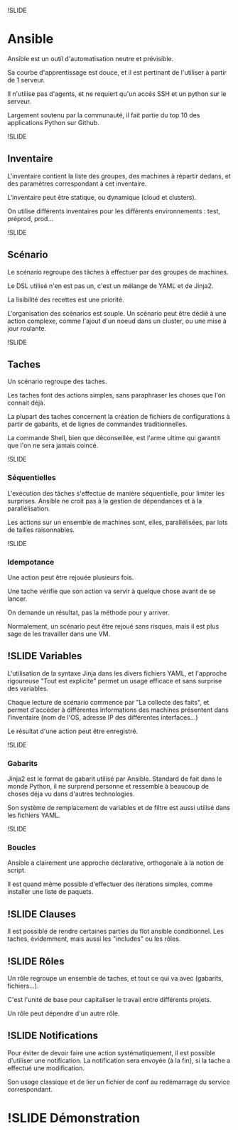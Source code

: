 !SLIDE

Ansible
=======

Ansible est un outil d'automatisation neutre et prévisible.

Sa courbe d'apprentissage est douce, et il est pertinant de l'utiliser à partir de 1 serveur.

Il n'utilise pas d'agents, et ne requiert qu'un accés SSH et un python sur le serveur.

Largement soutenu par la communauté, il fait partie du top 10 des applications Python sur Github.

!SLIDE

Inventaire
----------

L'inventaire contient la liste des groupes, des machines à répartir dedans, et des paramètres correspondant à cet inventaire.

L'inventaire peut être statique, ou dynamique (cloud et clusters).

On utilise différents inventaires pour les différents environnements : test, préprod, prod…


!SLIDE

Scénario
--------

Le scénario regroupe des tâches à effectuer par des groupes de machines.

Le DSL utilisé n'en est pas un, c'est un mélange de YAML et de Jinja2.

La lisibilité des recettes est une priorité.

L'organisation des scénarios est souple.
Un scénario peut être dédié à une action complexe, comme l'ajout d'un noeud dans un cluster, ou une mise à jour roulante.


!SLIDE

Taches
------

Un scénario regroupe des taches.

Les taches font des actions simples, sans paraphraser les choses que l'on connait déjà.

La plupart des taches concernent la création de fichiers de configurations à
partir de gabarits, et de lignes de commandes traditionnelles.

La commande Shell, bien que déconseillée, est l'arme ultime qui garantit que l'on ne sera jamais coincé.

!SLIDE
### Séquentielles

L'exécution des tâches s'effectue de manière séquentielle, pour limiter les surprises.
Ansible ne croit pas à la gestion de dépendances et à la parallélisation.

Les actions sur un ensemble de machines sont, elles, parallélisées, par lots de tailles raisonnables.

!SLIDE
### Idempotance

Une action peut être rejouée plusieurs fois.

Une tache vérifie que son action va servir à quelque chose avant de se lancer.

On demande un résultat, pas la méthode pour y arriver.

Normalement, un scénario peut être rejoué sans risques, mais il est plus sage de les travailler dans une VM.

!SLIDE
Variables
---------

L'utilisation de la syntaxe Jinja dans les divers fichiers YAML, et l'approche
rigoureuse "Tout est explicite" permet un usage efficace et sans surprise des variables.

Chaque lecture de scénario commence par "La collecte des faits", et permet d'accéder à différentes informations des machines présentent dans l’inventaire (nom de l'OS, adresse IP des différentes interfaces…)

Le résultat d'une action peut être enregistré.

!SLIDE
### Gabarits

Jinja2 est le format de gabarit utilisé par Ansible.
Standard de fait dans le monde Python, il ne surprend personne
et ressemble à beaucoup de choses déja vu dans d'autres technologies.

Son système de remplacement de variables et de filtre est aussi utilisé dans les fichiers YAML.

!SLIDE
### Boucles

Ansible a clairement une approche déclarative, orthogonale à la notion de script.

Il est quand même possible d'effectuer des itérations simples, comme installer une liste de paquets.

!SLIDE
Clauses
-------

Il est possible de rendre certaines parties du flot ansible conditionnel.
Les taches, évidemment, mais aussi les "includes" ou les rôles.

!SLIDE
Rôles
-----

Un rôle regroupe un ensemble de taches, et tout ce qui va avec (gabarits, fichiers…).

C'est l'unité de base pour capitaliser le travail entre différents projets.

Un rôle peut dépendre d'un autre rôle.

!SLIDE
Notifications
-------------

Pour éviter de devoir faire une action systématiquement, il est possible d'utiliser une notification.
La notification sera envoyée (à la fin), si la tache a effectué une modification.

Son usage classique et de lier un fichier de conf au redémarrage du service correspondant.

!SLIDE
Démonstration
=============
